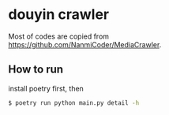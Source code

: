 # douyin crawler

Most of codes are copied from https://github.com/NanmiCoder/MediaCrawler.

## How to run

install poetry first, then

```bash
$ poetry run python main.py detail -h
```